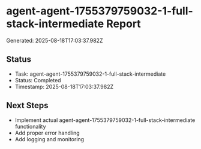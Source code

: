# agent-agent-1755379759032-1-full-stack-intermediate Report

Generated: 2025-08-18T17:03:37.982Z

## Status
- Task: agent-agent-1755379759032-1-full-stack-intermediate
- Status: Completed
- Timestamp: 2025-08-18T17:03:37.982Z

## Next Steps
- Implement actual agent-agent-1755379759032-1-full-stack-intermediate functionality
- Add proper error handling
- Add logging and monitoring
